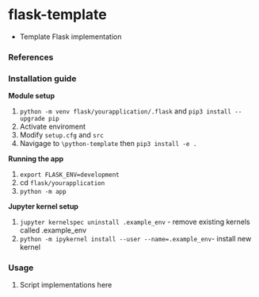 # flask-template

- Template Flask implementation

### References

### Installation guide

**Module setup**
1. `python -m venv flask/yourapplication/.flask` and `pip3 install --upgrade pip` 
2. Activate enviroment
3. Modify `setup.cfg` and `src`
4. Navigage to `\python-template` then `pip3 install -e .`

**Running the app**
1. `export FLASK_ENV=development`
2. cd `flask/yourapplication`
2. `python -m app`

**Jupyter kernel setup**
1. `jupyter kernelspec uninstall .example_env` - remove existing kernels called .example_env
2. `python -m ipykernel install --user --name=.example_env`- install new kernel

### Usage

1. Script implementations here
